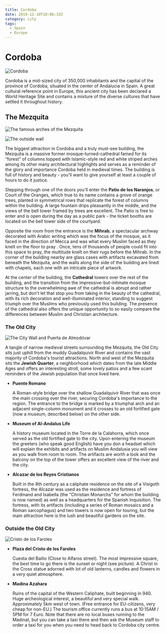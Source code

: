 ```yaml
---
title: Cordoba
date: 2019-12-10T18:06:33Z
category: city
tags:
  - Spain
  - Europe
---
```


# Cordoba <WishWidget country="ES" city="Cordoba"></WishWidget>

![Cordoba](https://wikitravel.org/upload/shared//thumb/0/0f/Belltower_street_cordoba.jpg/300px-Belltower_street_cordoba.jpg)

Cordoba is a mid-sized city of 350,000 inhabitants and the capital of the province of Cordoba, situated in the center of Andalucia in Spain. A great cultural reference point in Europe, this ancient city has been declared a World Heritage Site and contains a mixture of the diverse cultures that have settled it throughout history.

## The Mezquita <WishWidget country="ES" city="Cordoba" activity="The Mezquita"></WishWidget>

![The famous arches of the
Mezquita](https://wikitravel.org/upload/shared//thumb/0/0a/Mezquita_arches_cordoba.jpg/350px-Mezquita_arches_cordoba.jpg)

![The outside wall](https://wikitravel.org/upload/en/thumb/d/d6/Mezquitaout.jpg/300px-Mezquitaout.jpg)

The biggest attraction in Cordoba and a truly must-see building, the
Mezquita is a massive former mosque-turned-cathedral famed for its
“forest” of columns topped with Islamic-style red and white striped
arches among its other many architectural highlights and serves as a
reminder of the glory and importance Cordoba held in medieval times. The
building is full of history and beauty - you'll want to give yourself at
least a couple of hours to do it justice.

Stepping through one of the doors you'll enter the **Patio de los
Naranjos**<WishWidget country="ES" city="Cordoba" activity="Patio de los Naranjos"></WishWidget>, or Court of the Oranges, which true to its name contains a
grove of orange trees, planted in symmetrical rows that replicate the
forest of columns within the building. A large fountain drips pleasantly
in the middle, and the views of the bell tower framed by trees are
excellent. The Patio is free to enter and is open during the day as a
public park - the ticket booths are located on the bell tower side of
the courtyard.

Opposite the room from the entrance is the **Mihrab**<WishWidget country="ES" city="Cordoba" activity="Mihrab"></WishWidget>, a spectacular
archway decorated with Arabic writing which was the focus of the mosque,
as it faced in the direction of Mecca and was what every Muslim faced as
they knelt on the floor to pray . Once, tens of thousands of people
could fit into this space to pray, the multitude knelt on their rugs
before the Mihrab. In the corner of the building nearby are glass cases
with artifacts excavated from beneath the Mezquita, and the walls along
the side of the building are lined with chapels, each one with an
intricate piece of artwork.

At the center of the building, the **Cathedral**<WishWidget country="ES" city="Cordoba" activity="Cathedral"></WishWidget> towers over the rest of
the building, and the transition from the impressive-but-intimate mosque
structure to the overwhelming awe of the cathedral is abrupt and rather
jarring, but don't let that stop you from taking in the beauty of the
cathedral, with its rich decoration and well-illuminated interior,
standing to suggest triumph over the Muslims who previously used this
building. The presence of the cathedral also offers the unique
opportunity to so easily compare the differences between Muslim and
Christian architecture.

### The Old City <WishWidget country="ES" city="Cordoba" activity="The Old City"></WishWidget>

![The City Wall and Puerta de
Almodóvar](https://wikitravel.org/upload/shared//thumb/8/8d/Citywall_cordoba.jpg/350px-Citywall_cordoba.jpg)

A tangle of narrow medieval streets surrounding the Mezquita, the Old
City sits just uphill from the muddy Guadalquivir River and contains the
vast majority of Cordoba's tourist attractions. North and west of the
Mezquita sits the **Jewish Quarter**, a neighborhood which dates from
the late Middle Ages and offers an interesting stroll, some lovely
patios and a few scant reminders of the Jewish population that once
lived here.

-   **Puente Romano**<WishWidget country="ES" city="Cordoba" activity="Puente Romano"></WishWidget>

	  A Roman-style bridge over the shallow Guadalquivir River that was once the main crossing over the river, securing Cordoba's importance to
    the region. The entrance to the bridge is marked by a triumphal arch
    and an adjacent single-column monument and it crosses to an old
    fortified gate (now a museum, described below) on the other
    side.

-   **Museum of Al-Andalus Life**<WishWidget country="ES" city="Cordoba" activity="Museum of Al-Andalus Life"></WishWidget>

	  A history museum located in the Torre de la Calahorra, which once served as the old fortified gate to the city. Upon entering the
    museum the greeters (who speak good English) have you don a headset
    which will explain the exhibits and artifacts on Muslim Andalusia
    you will view as you walk from room to room. The artifacts are worth
    a look and the balcony on the top of the tower offers an excellent
    view of the river and the city.</see>
-   **Alcazar de los Reyes Cristianos** <WishWidget country="ES" city="Cordoba" activity="Alcazar de los Reyes Cristianos"></WishWidget>

    Built in the 8th century as a caliphate residence on the site of a
    Visigoth fortress, the Alcazar was used as the residence and
    fortress of Ferdinand and Isabella (the “Christian Monarchs” for
    whom the building is now named) as well as a headquarters for the
    Spanish Inquisition. The fortress, with its artifacts (including a
    series of Roman mosaics and a Roman sarcophagus) and two towers is
    now open for touring, but the main attraction here is the lush and
    beautiful gardens on the site.

### Outside the Old City

![Cristo de los Faroles](https://wikitravel.org/upload/en/thumb/7/7b/Faroles.jpg/200px-Faroles.jpg)

-   **Plaza del Cristo de los Faroles**<WishWidget country="ES" city="Cordoba" activity="Cristo de los faroles"></WishWidget>

    Cuesta del Bailio (Close to
    Alfaros street). The most impressive square, the best time to go
    there is the sunset or night (see picture). A Christ in the Cross
    statue adorned with lot of old lanterns, candles and flowers in a
    very quiet atmosphere.

-   **Madina Azahara**<WishWidget country="ES" city="Cordoba" activity="Medina Azahara"></WishWidget>

    Ruins of the capital of the Western Caliphate, built beginning in 940. Huge
    archeological interest, a beautiful and very special walk.
    Approximately 5km west of town. (Free entrance for EU-citizens, very
    cheap for non-EU.) The tourism office currently runs a bus at
    10:15AM / 5PM for 7 Euro. Note that there are no local buses running
    to the Madinat, but you can take a taxi there and then ask the
    Museum staff to order a taxi for you when you need to head back to
    Cordoba city centre.
